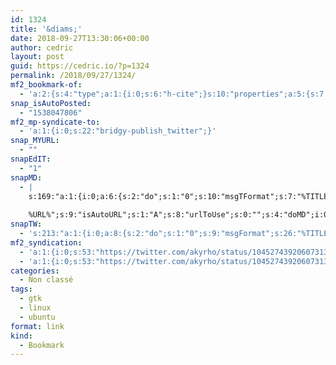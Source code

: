 ```yaml
---
id: 1324
title: '&diams;'
date: 2018-09-27T13:30:06+00:00
author: cedric
layout: post
guid: https://cedric.io/?p=1324
permalink: /2018/09/27/1324/
mf2_bookmark-of:
  - 'a:2:{s:4:"type";a:1:{i:0;s:6:"h-cite";}s:10:"properties";a:5:{s:7:"summary";a:1:{i:0;s:92:"An adaptive Gtk+ theme based on Material Design Guidelines - adapta-project/adapta-gtk-theme";}s:4:"name";a:1:{i:0;s:59:" An adaptive Gtk+ theme based on Material Design Guidelines";}s:3:"url";a:1:{i:0;s:50:"https://github.com/adapta-project/adapta-gtk-theme";}s:11:"publication";a:1:{i:0;s:6:"GitHub";}s:8:"featured";a:1:{i:0;s:63:"https://avatars2.githubusercontent.com/u/22784617?s=400&amp;v=4";}}}'
snap_isAutoPosted:
  - "1538047806"
mf2_mp-syndicate-to:
  - 'a:1:{i:0;s:22:"bridgy-publish_twitter";}'
snap_MYURL:
  - ""
snapEdIT:
  - "1"
snapMD:
  - |
    s:169:"a:1:{i:0;a:6:{s:2:"do";s:1:"0";s:10:"msgTFormat";s:7:"%TITLE%";s:9:"msgFormat";s:19:"%FULLTEXT%
    
    %URL%";s:9:"isAutoURL";s:1:"A";s:8:"urlToUse";s:0:"";s:4:"doMD";i:0;}}";
snapTW:
  - 's:213:"a:1:{i:0;a:8:{s:2:"do";s:1:"0";s:9:"msgFormat";s:26:"%TITLE%. %EXCERPT% - %URL%";s:8:"attchImg";s:1:"1";s:9:"isAutoImg";s:1:"A";s:8:"imgToUse";s:0:"";s:9:"isAutoURL";s:1:"A";s:8:"urlToUse";s:0:"";s:4:"doTW";i:0;}}";'
mf2_syndication:
  - 'a:1:{i:0;s:53:"https://twitter.com/akyrho/status/1045274392060731393";}'
  - 'a:1:{i:0;s:53:"https://twitter.com/akyrho/status/1045274392060731393";}'
categories:
  - Non classé
tags:
  - gtk
  - linux
  - ubuntu
format: link
kind:
  - Bookmark
---
```

